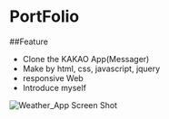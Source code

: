 # PortFolio

##Feature

- Clone the KAKAO App(Messager)
- Make by html, css, javascript, jquery
- responsive Web
- Introduce myself

![Weather_App Screen Shot](/assets/weather_App.png?raw=true "Optional Title")
